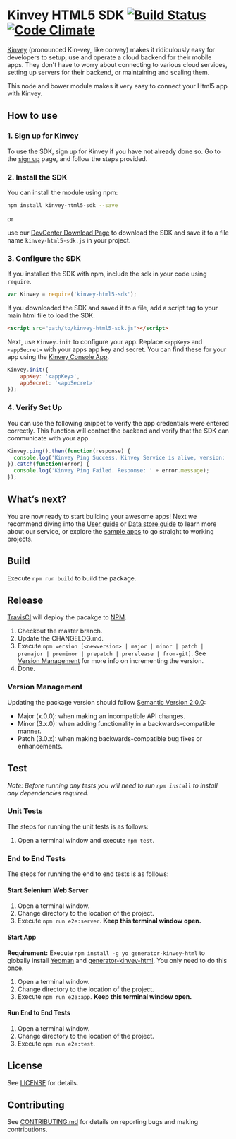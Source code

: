 # Kinvey HTML5 SDK [![Build Status](https://travis-ci.org/Kinvey/html5-sdk.svg?branch=master)](https://travis-ci.org/Kinvey/html5-sdk) [![Code Climate](https://codeclimate.com/github/Kinvey/html5-sdk/badges/gpa.svg)](https://codeclimate.com/github/Kinvey/html5-sdk)

[Kinvey](http://www.kinvey.com) (pronounced Kin-vey, like convey) makes it ridiculously easy for developers to setup, use and operate a cloud backend for their mobile apps. They don't have to worry about connecting to various cloud services, setting up servers for their backend, or maintaining and scaling them.

This node and bower module makes it very easy to connect your Html5 app with Kinvey.

## How to use

### 1. Sign up for Kinvey
To use the SDK, sign up for Kinvey if you have not already done so. Go to the [sign up](https://console.kinvey.com/#signup) page, and follow the steps provided.

### 2. Install the SDK
You can install the module using npm:

```bash
npm install kinvey-html5-sdk --save
```

or

use our [DevCenter Download Page](http://devcenter.kinvey.com/html5/downloads) to download the SDK and save it to a file name `kinvey-html5-sdk.js` in your project.

### 3. Configure the SDK
If you installed the SDK with npm, include the sdk in your code using `require`.

```javascript
var Kinvey = require('kinvey-html5-sdk');
```

If you downloaded the SDK and saved it to a file, add a script tag to your main html file to load the SDK.

```html
<script src="path/to/kinvey-html5-sdk.js"></script>
```

Next, use `Kinvey.init` to configure your app. Replace `<appKey>` and `<appSecret>` with your apps app key and secret. You can find these for your app using the [Kinvey Console App](https://console.kinvey.com).

```javascript
Kinvey.init({
    appKey: '<appKey>',
    appSecret: '<appSecret>'
});
```

### 4. Verify Set Up
You can use the following snippet to verify the app credentials were entered correctly. This function will contact the backend and verify that the SDK can communicate with your app.

```javascript
Kinvey.ping().then(function(response) {
  console.log('Kinvey Ping Success. Kinvey Service is alive, version: ' + response.version + ', response: ' + response.kinvey);
}).catch(function(error) {
  console.log('Kinvey Ping Failed. Response: ' + error.message);
});
```

## What’s next?
You are now ready to start building your awesome apps! Next we recommend diving into the [User guide](http://devcenter.kinvey.com/html5/guides/users) or [Data store guide](http://devcenter.kinvey.com/html5/guides/datastore) to learn more about our service, or explore the [sample apps](http://devcenter.kinvey.com/html5/samples) to go straight to working projects.

## Build
Execute `npm run build` to build the package.

## Release
[TravisCI](https://travis-ci.org/Kinvey/html5-sdk) will deploy the pacakge to [NPM](https://www.npmjs.com/package/kinvey-html5-sdk).

1. Checkout the master branch.
2. Update the CHANGELOG.md.
3. Execute `npm version [<newversion> | major | minor | patch | premajor | preminor | prepatch | prerelease | from-git]`. See [Version Management](#version-management) for more info on incrementing the version.
4. Done.

### Version Management
Updating the package version should follow [Semantic Version 2.0.0](http://semver.org/):

* Major (x.0.0): when making an incompatible API changes.
* Minor (3.x.0): when adding functionality in a backwards-compatible manner.
* Patch (3.0.x): when making backwards-compatible bug fixes or enhancements.

## Test
_Note: Before running any tests you will need to run `npm install` to install any dependencies required._

### Unit Tests
The steps for running the unit tests is as follows:

1. Open a terminal window and execute `npm test`.

### End to End Tests
The steps for running the end to end tests is as follows:

#### Start Selenium Web Server
1. Open a terminal window.
2. Change directory to the location of the project.
3. Execute `npm run e2e:server`. __Keep this terminal window open.__

#### Start App
__Requirement:__ Execute `npm install -g yo generator-kinvey-html` to globally install [Yeoman](http://yeoman.io/) and [generator-kinvey-html](https://www.npmjs.com/package/generator-kinvey-html). You only need to do this once.

1. Open a terminal window.
2. Change directory to the location of the project.
3. Execute `npm run e2e:app`. __Keep this terminal window open.__

#### Run End to End Tests
1. Open a terminal window.
2. Change directory to the location of the project.
3. Execute `npm run e2e:test`.

## License
See [LICENSE](LICENSE) for details.

## Contributing
See [CONTRIBUTING.md](CONTRIBUTING.md) for details on reporting bugs and making contributions.

